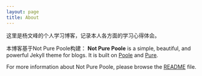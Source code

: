 ```yaml
---
layout: page
title: About
---
```

这里是杨文峰的个人学习博客，记录本人各方面的学习心得体会。



本博客基于Not Pure Poole构建：
**Not Pure Poole** is a simple, beautiful, and powerful Jekyll theme for blogs. It is built on [Poole](https://github.com/poole/poole) and [Pure](https://purecss.io/).

For more information about Not Pure Poole, please browse the [README](https://github.com/vszhub/not-pure-poole) file.
